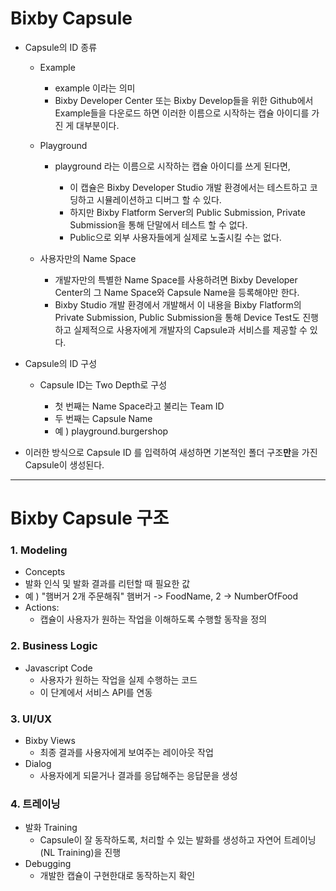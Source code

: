 # Bixby Capsule



* Capsule의 ID 종류

  * Example 

    * example 이라는 의미
    * Bixby Developer Center 또는 Bixby Develop들을 위한 Github에서 Example들을 다운로드 하면 이러한 이름으로 시작하는 캡슐 아이디를 가진 게 대부분이다.

    

  * Playground

    * playground 라는 이름으로 시작하는 캡슐 아이디를 쓰게 된다면,

      * 이 캡슐은 Bixby Developer Studio 개발 환경에서는 테스트하고 코딩하고 시뮬레이션하고 디버그 할 수 있다.
      * 하지만 Bixby Flatform Server의 Public Submission, Private Submission을 통해 단말에서 테스트 할 수 없다.
      * Public으로 외부 사용자들에게 실제로 노출시킬 수는 없다.

      

  * 사용자만의 Name Space

    * 개발자만의 특별한 Name Space를 사용하려면 Bixby Developer Center의 그 Name Space와 Capsule Name을 등록해야만 한다.
    * Bixby Studio 개발 환경에서 개발해서 이 내용을 Bixby Flatform의 Private Submission, Public Submission을 통해 Device Test도 진행하고 실제적으로 사용자에게 개발자의 Capsule과 서비스를 제공할 수 있다.

    

* Capsule의 ID 구성

  * Capsule ID는 Two Depth로 구성

    * 첫 번째는 Name Space라고 불리는 Team ID
    * 두 번째는 Capsule Name
    * 예 ) playground.burgershop

    

* 이러한 방식으로 Capsule ID 를 입력하여 새성하면 기본적인 폴더 구조**만**을 가진 Capsule이 생성된다.





---





# Bixby Capsule 구조



### 1. Modeling

*  Concepts
  * 발화 인식 및 발화 결과를 리턴할 때 필요한 값
  * 예 ) "햄버거 2개 주문해줘"
    햄버거 ->  FoodName,
    2 -> NumberOfFood
* Actions:
  * 캡슐이 사용자가 원하는 작업을 이해하도록 수행할 동작을 정의



### 2. Business Logic

- Javascript Code
  - 사용자가 원하는 작업을 실제 수행하는 코드
  - 이 단계에서 서비스 API를 연동



### 3.  UI/UX

- Bixby Views
  - 최종 결과를 사용자에게 보여주는 레이아웃 작업
- Dialog
  - 사용자에게 되묻거나 결과를 응답해주는 응답문을 생성



### 4. 트레이닝

- 발화 Training
  - Capsule이 잘 동작하도록, 처리할 수 있는 발화를 생성하고 자연어 트레이닝(NL Training)을 진행
- Debugging
  -  개발한 캡슐이 구현한대로 동작하는지 확인